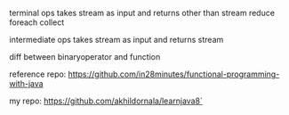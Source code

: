terminal ops
takes stream as input and returns other than stream
reduce
foreach
collect

intermediate ops
takes stream as input and returns stream



diff between binaryoperator and function


reference repo: https://github.com/in28minutes/functional-programming-with-java

my repo: https://github.com/akhildornala/learnjava8`
